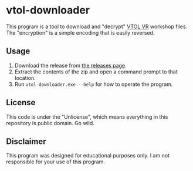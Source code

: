 # vtol-downloader

This program is a tool to download and "decrypt"
[VTOL VR](https://store.steampowered.com/app/667970/VTOL_VR/) workshop files.
The "encryption" is a simple encoding that is easily reversed.

## Usage
1. Download the release from [the releases page](https://github.com/notjustatool/vtol-downloader/releases).
2. Extract the contents of the zip and open a command prompt to that location.
3. Run `vtol-downloader.exe --help` for how to operate the program.

## License
This code is under the "Unlicense", which means everything in
this repository is public domain. Go wild.

## Disclaimer
This program was designed for educational purposes only.
I am not responsible for your use of this program.

